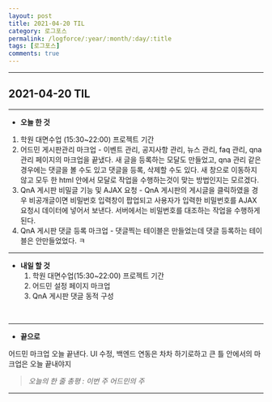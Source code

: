 ```yaml
---
layout: post
title: 2021-04-20 TIL
category: 로그포스
permalink: /logforce/:year/:month/:day/:title
tags: [로그포스]
comments: true
---
```


---

## 2021-04-20 TIL

---

- **오늘 한 것**
1. 학원 대면수업 (15:30~22:00) 프로젝트 기간
  2. 어드민 게시판관리 마크업 - 이벤트 관리, 공지사항 관리, 뉴스 관리, faq 관리, qna 관리 페이지의 마크업을 끝냈다. 새 글을 등록하는 모달도 만들었고, qna 관리 같은 경우에는 댓글을 볼 수도 있고 댓글을 등록, 삭제할 수도 있다. 새 창으로 이동하지 않고 모두 한 html 안에서 모달로 작업을 수행하는것이 맞는 방법인지는 모르겠다.
  3. QnA 게시판 비밀글 기능 및 AJAX 요청 - QnA 게시판의 게시글을 클릭하였을 경우 비공개글이면 비밀번호 입력창이 팝업되고 사용자가 입력한 비밀번호를 AJAX 요청시 데이터에 넣어서 보낸다. 서버에서는 비밀번호를 대조하는 작업을 수행하게 된다.
  4. QnA 게시판 댓글 등록 마크업 - 댓글찍는 테이블은 만들었는데 댓글 등록하는 테이블은 안만들었었다. ㅋ 

---

- **내일 할 것**
  1. 학원 대면수업(15:30~22:00) 프로젝트 기간
  2. 어드민 설정 페이지 마크업
  3. QnA 게시판 댓글 동적 구성

<br>

---

- **끝으로**

어드민 마크업 오늘 끝낸다. UI 수정, 백엔드 연동은 차차 하기로하고 큰 틀 안에서의 마크업은 오늘 끝내야지

> _오늘의 한 줄 총평 : 이번 주 어드민의 주_

---
